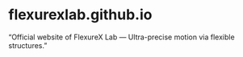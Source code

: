 # flexurexlab.github.io
“Official website of FlexureX Lab — Ultra-precise motion via flexible structures.”
